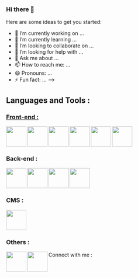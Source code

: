 ### Hi there 👋

Here are some ideas to get you started:

- 🔭 I’m currently working on ...
- 🌱 I’m currently learning ...
- 👯 I’m looking to collaborate on ...
- 🤔 I’m looking for help with ...
- 💬 Ask me about ...
- 📫 How to reach me: ...
- 😄 Pronouns: ...
- ⚡ Fun fact: ...
  -->

<h2>Languages and Tools :</h2>
<h3 style="text-decoration: underline;">Front-end :</h3>

<img align="left" width="55px" src="https://cdn.jsdelivr.net/gh/devicons/devicon/icons/html5/html5-original.svg" />

<img align="left" width="55px" src="https://cdn.jsdelivr.net/gh/devicons/devicon/icons/css3/css3-original.svg" />

<img align="left" width="55px" src="https://cdn.jsdelivr.net/gh/devicons/devicon/icons/javascript/javascript-original.svg" />

<img align="left" width="55px" src="https://cdn.jsdelivr.net/gh/devicons/devicon/icons/sass/sass-original.svg" />

<img align="left" width="55px" src="https://cdn.jsdelivr.net/gh/devicons/devicon/icons/tailwindcss/tailwindcss-plain.svg" />

<img  width="55px" src="https://cdn.jsdelivr.net/gh/devicons/devicon/icons/bootstrap/bootstrap-original.svg" />

<h3>Back-end :</h3>

<img align="left" width="55px" src="https://cdn.jsdelivr.net/gh/devicons/devicon/icons/php/php-original.svg" />

<img align="left" width="55px" src="https://cdn.jsdelivr.net/gh/devicons/devicon/icons/mysql/mysql-original-wordmark.svg" />

<img align="left" width="55px" src="https://cdn.jsdelivr.net/gh/devicons/devicon/icons/laravel/laravel-plain.svg" />

<img width="55px" src="https://cdn.jsdelivr.net/gh/devicons/devicon/icons/composer/composer-original.svg" />

<h3>CMS :</h3>

<img width="55px" src="https://cdn.jsdelivr.net/gh/devicons/devicon/icons/wordpress/wordpress-plain.svg" />

<h3>Others :</h3>

<img align="left" width="55px" src="https://cdn.jsdelivr.net/gh/devicons/devicon/icons/git/git-original.svg" />

<img align="left" width="55px" style="color: #FFF;" src="https://cdn.jsdelivr.net/gh/devicons/devicon/icons/github/github-original.svg" />

Connect with me :
